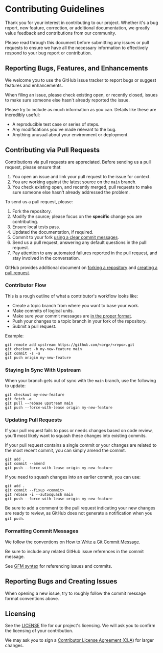 # Contributing Guidelines

Thank you for your interest in contributing to our project. Whether it's a bug
report, new feature, correction, or additional documentation, we greatly value
feedback and contributions from our community.

Please read through this document before submitting any issues or pull requests
to ensure we have all the necessary information to effectively respond to your
bug report or contribution.

## Reporting Bugs, Features, and Enhancements

We welcome you to use the GitHub issue tracker to report bugs or suggest
features and enhancements.

When filing an issue, please check existing open, or recently closed, issues to
make sure someone else hasn't already reported the issue.

Please try to include as much information as you can. Details like these are
incredibly useful:

* A reproducible test case or series of steps.
* Any modifications you've made relevant to the bug.
* Anything unusual about your environment or deployment.

## Contributing via Pull Requests

Contributions via pull requests are appreciated. Before sending us a pull
request, please ensure that:

1. You open an issue and link your pull request to the issue for context.
2. You are working against the latest source on the `main` branch.
3. You check existing open, and recently merged, pull requests to make sure
someone else hasn't already addressed the problem.

To send us a pull request, please:

1. Fork the repository.
2. Modify the source; please focus on the **specific** change you are
contributing.
3. Ensure local tests pass.
4. Updated the documentation, if required.
4. Commit to your fork [using a clear commit messages](http://chris.beams.io/posts/git-commit/).
5. Send us a pull request, answering any default questions in the pull request.
6. Pay attention to any automated failures reported in the pull request, and
stay involved in the conversation.

GitHub provides additional document on [forking a repository](https://help.github.com/articles/fork-a-repo/)
and [creating a pull request](https://help.github.com/articles/creating-a-pull-request/).

### Contributor Flow

This is a rough outline of what a contributor's workflow looks like:

- Create a topic branch from where you want to base your work.
- Make commits of logical units.
- Make sure your commit messages are [in the proper format](http://chris.beams.io/posts/git-commit/).
- Push your changes to a topic branch in your fork of the repository.
- Submit a pull request.

Example:

``` shell
git remote add upstream https://github.com/<org>/<repo>.git
git checkout -b my-new-feature main
git commit -s -a
git push origin my-new-feature
```

### Staying In Sync With Upstream

When your branch gets out of sync with the `main` branch, use the following to
update:

``` shell
git checkout my-new-feature
git fetch -a
git pull --rebase upstream main
git push --force-with-lease origin my-new-feature
```

### Updating Pull Requests

If your pull request fails to pass or needs changes based on code review,
you'll most likely want to squash these changes into existing commits.

If your pull request contains a single commit or your changes are related to
the most recent commit, you can simply amend the commit.

``` shell
git add .
git commit --amend
git push --force-with-lease origin my-new-feature
```

If you need to squash changes into an earlier commit, you can use:

``` shell
git add .
git commit --fixup <commit>
git rebase -i --autosquash main
git push --force-with-lease origin my-new-feature
```

Be sure to add a comment to the pull request indicating your new changes are
ready to review, as GitHub does not generate a notification when you
`git push`.

### Formatting Commit Messages

We follow the conventions on [How to Write a Git Commit Message](http://chris.beams.io/posts/git-commit/).

Be sure to include any related GitHub issue references in the commit message.

See [GFM syntax](https://guides.github.com/features/mastering-markdown/#GitHub-flavored-markdown) 
for referencing issues and commits.

## Reporting Bugs and Creating Issues

When opening a new issue, try to roughly follow the commit message format
conventions above.

## Licensing

See the [LICENSE](LICENSE) file for our project's licensing. We will ask you
to confirm the licensing of your contribution.

We may ask you to sign a [Contributor License Agreement (CLA)](http://en.wikipedia.org/wiki/Contributor_License_Agreement)
for larger changes.